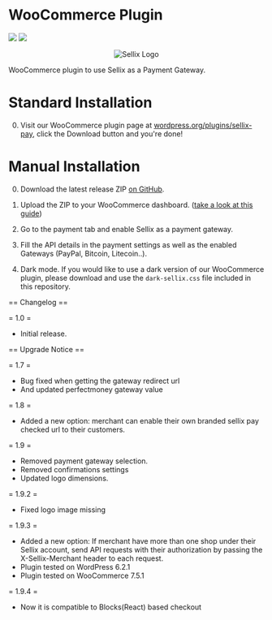 # WooCommerce Plugin

![](https://img.shields.io/badge/Sellix-WooCommerce-black) ![](https://img.shields.io/badge/Version-v2.0.0-black)

<p align="center">
  <img src="https://cdn.sellix.io/static/previews/woocommerce.jpeg" alt="Sellix Logo"/>
</p>

WooCommerce plugin to use Sellix as a Payment Gateway.

# Standard Installation

0. Visit our WooCommerce plugin page at [wordpress.org/plugins/sellix-pay](https://wordpress.org/plugins/sellix-pay/), click the Download button and you're done!

# Manual Installation

0. Download the latest release ZIP [on GitHub](https://github.com/Sellix/woocommerce/releases).

1. Upload the ZIP to your WooCommerce dashboard. ([take a look at this guide](https://docs.presscustomizr.com/article/318-how-to-upload-a-wordpress-plugin-from-your-wordpress-admin-dashboard))

2. Go to the payment tab and enable Sellix as a payment gateway.

3. Fill the API details in the payment settings as well as the enabled Gateways (PayPal, Bitcoin, Litecoin..).

4. Dark mode. If you would like to use a dark version of our WooCommerce plugin, please download and use the `dark-sellix.css` file included in this repository.

== Changelog ==

= 1.0 =
* Initial release.

== Upgrade Notice ==

= 1.7 =
- Bug fixed when getting the gateway redirect url
- And updated perfectmoney gateway value

= 1.8 =
- Added a new option: merchant can enable their own branded sellix pay checked url to their customers.

= 1.9 =
- Removed payment gateway selection.
- Removed confirmations settings
- Updated logo dimensions.

= 1.9.2 =
- Fixed logo image missing

= 1.9.3 =
- Added a new option: If merchant have more than one shop under their Sellix account, send API requests with their authorization by passing the X-Sellix-Merchant header to each request.
- Plugin tested on WordPress 6.2.1
- Plugin tested on WooCommerce 7.5.1

= 1.9.4 =
- Now it is compatible to Blocks(React) based checkout
